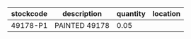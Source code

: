 |stockcode|description|quantity|location|
|---------|-----------|--------|--------|
|49178-P1|PAINTED 49178|0.05||
